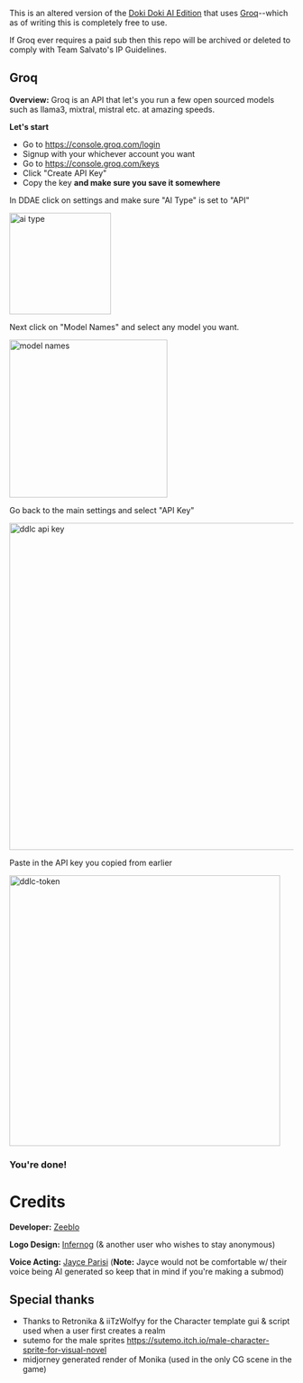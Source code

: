 This is an altered version of the [Doki Doki AI Edition](https://github.com/doki-doki-ai-edition/Mod) that uses [Groq](https://console.groq.com/docs/quickstart)--which as of writing this is completely free to use.

If Groq ever requires a paid sub then this repo will be archived or deleted to comply with Team Salvato's IP Guidelines.




## Groq

**Overview:** Groq is an API that let's you run a few open sourced models such as llama3, mixtral, mistral  etc. at amazing speeds. 

**Let's start**

- Go to https://console.groq.com/login
- Signup with your whichever account you want
- Go to https://console.groq.com/keys
- Click "Create API Key"
- Copy the key **and make sure you save it somewhere**

In DDAE click on settings and make sure "AI Type" is set to "API"

<img style="width: 180px;" src="https://i.imgur.com/jXbFL0d.png" alt="ai type">

Next click on "Model Names" and select any model you want.

<img style="width: 280px;" src="https://i.imgur.com/c0wjlPh.png" alt="model names">

Go back to the main settings and select "API Key"

<img style="width: 580px;" src="https://i.imgur.com/0AmMdUk.png" alt="ddlc api key">


Paste in the API key you copied from earlier

<img style="width: 480px;" src="https://i.imgur.com/pneebBb.png" alt="ddlc-token">

### You're done!


# Credits

**Developer:**
[Zeeblo](https://github.com/zeeblo)

**Logo Design:**
[Infernog](https://x.com/Infernog05) (& another user who wishes to stay anonymous)

**Voice Acting:**
[Jayce Parisi](https://jayceparisi.com/) (**Note:** Jayce would not be comfortable w/ their voice being AI generated so keep that in mind if you're making a submod) 


## Special thanks

- Thanks to Retronika & iiTzWolfyy for the Character template gui & script used when a user first creates a realm
- sutemo for the male sprites https://sutemo.itch.io/male-character-sprite-for-visual-novel
- midjorney generated render of Monika (used in the only CG scene in the game)
